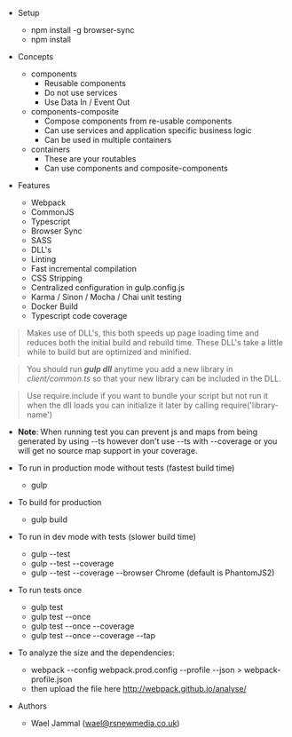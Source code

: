 - Setup
    - npm install -g browser-sync
    - npm install
    
- Concepts
    - components
        - Reusable components
        - Do not use services
        - Use Data In / Event Out
    - components-composite
        - Compose components from re-usable components
        - Can use services and application specific business logic
        - Can be used in multiple containers
    - containers
        - These are your routables
        - Can use components and composite-components
        
- Features
    - Webpack
    - CommonJS
    - Typescript
    - Browser Sync
    - SASS
    - DLL's
    - Linting
    - Fast incremental compilation
    - CSS Stripping
    - Centralized configuration in gulp.config.js
    - Karma / Sinon / Mocha / Chai unit testing
    - Docker Build
    - Typescript code coverage
    
> Makes use of DLL's, this both speeds up page loading time and reduces both the
> initial build and rebuild time. These DLL's take a little while to build but are 
> optimized and minified.

> You should run ***gulp dll*** anytime you add a new library in *client/common.ts* so that your new 
> library can be included in the DLL.

> Use require.include if you want to bundle your script but not run it when the dll loads you
> can initialize it later by calling require('library-name')

- **Note**: When running test you can prevent js and maps from being generated by 
using --ts however don't use --ts with --coverage or you will get no source map support in your coverage.

- To run in production mode without tests (fastest build time)
    - gulp

- To build for production
    - gulp build
    
- To run in dev mode with tests (slower build time)
    - gulp --test
    - gulp --test --coverage
    - gulp --test --coverage --browser Chrome (default is PhantomJS2)

- To run tests once
    - gulp test
    - gulp test --once
    - gulp test --once --coverage
    - gulp test --once --coverage --tap

- To analyze the size and the dependencies: 
    - webpack --config webpack.prod.config --profile --json > webpack-profile.json
    - then upload the file here http://webpack.github.io/analyse/
    
- Authors
    - Wael Jammal (wael@rsnewmedia.co.uk)